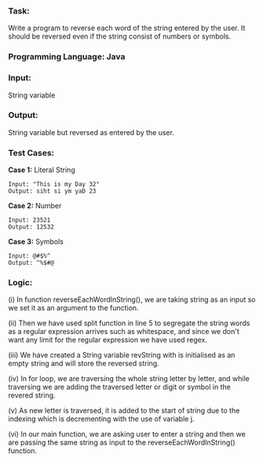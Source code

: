 ### Task: 
Write a program to reverse each word of the string entered by the user. It should be reversed even if the string consist of numbers or symbols.

### Programming Language: Java

### Input: 
  String variable

### Output: 
  String variable but reversed as entered by the user.

### Test Cases:

**Case 1:**
Literal String

	Input: "This is my Day 32"  
	Output: siht si ym yaD 23

**Case 2:**
Number

	Input: 23521  
	Output: 12532

**Case 3:**
Symbols

	Input: @#$%^  
	Output: ^%$#@

### Logic:
(i) In function reverseEachWordInString(), we are taking string as an input so we set it as an argument to the function.  

(ii) Then we have used split function in line 5 to segregate the string words as a regular expression arrives such as whitespace, and since we don't want any limit for the regular expression we have used regex.  

(iii) We have created a String variable revString with is initialised as an empty string and will store the reversed string.  

(iv) In for loop, we are traversing the whole string letter by letter, and while traversing we are adding the traversed letter or digit or symbol in the revered string.  

(v) As new letter is traversed, it is added to the start of string due to the indexing which is decrementing with the use of variable j.  

(vi) In our main function, we are asking user to enter a string and then we are passing the same string as input to the reverseEachWordInString() function.
